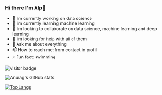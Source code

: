 ### Hi there I'm Alp👋



- 🔭 I’m currently working on data science
- 🌱 I’m currently learning machine learning
- 👯 I’m looking to collaborate on data science, machine learning and deep learning
- 🤔 I’m looking for help with all of them
- 💬 Ask me about everything
- 📫 How to reach me: from contact in profil
- ⚡ Fun fact: swimming

![visitor badge](https://visitor-badge.glitch.me/badge?page_id=alpTokat.alpTokat)

![Anurag's GitHub stats](https://github-readme-stats.vercel.app/api?username=alpTokat&show_icons=true)


[![Top Langs](https://github-readme-stats.vercel.app/api/top-langs/?username=alpTokat&layout=compact)](https://github.com/anuraghazra/github-readme-stats?style=centerme)

